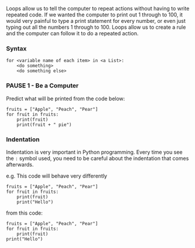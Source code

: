 Loops allow us to tell the computer to repeat actions without having to write repeated code. If we wanted the computer to print out 1 through to 100, it would very painful to type a print statement for every number, or even just typing out all the numbers 1 through to 100. Loops allow us to create a rule and the computer can follow it to do a repeated action.

### Syntax

```
for <variable name of each item> in <a List>:
    <do something>
    <do something else> 
```

### PAUSE 1 - Be a Computer
Predict what will be printed from the code below:

```
fruits = ["Apple", "Peach", "Pear"]
for fruit in fruits:
    print(fruit)
    print(fruit + " pie")
```

### Indentation
Indentation is very important in Python programming. Every time you see the `:` symbol used, you need to be careful about the indentation that comes afterwards.

e.g. This code will behave very differently

```
fruits = ["Apple", "Peach", "Pear"]
for fruit in fruits:
    print(fruit)
    print("Hello")
```

from this code:

```
fruits = ["Apple", "Peach", "Pear"]
for fruit in fruits:
    print(fruit)
print("Hello")
```
